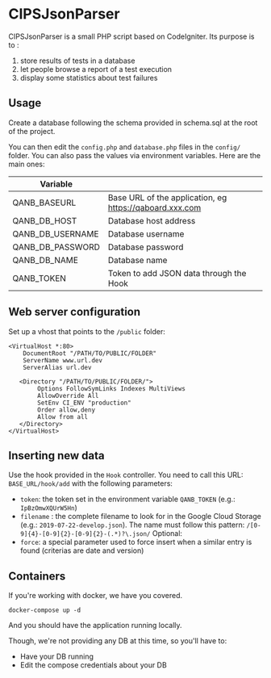 # CIPSJsonParser

CIPSJsonParser is a small PHP script based on CodeIgniter. Its purpose is to :
1. store results of tests in a database
2. let people browse a report of a test execution
3. display some statistics about test failures

## Usage

Create a database following the schema provided in schema.sql at the root of the project.

You can then edit the `config.php` and `database.php` files in the `config/` folder. You can also pass the values via environment variables. Here are the main ones:

|Variable           |   |
|-------------------|---|
| QANB_BASEURL      | Base URL of the application, eg https://qaboard.xxx.com |
| QANB_DB_HOST      | Database host address  |
| QANB_DB_USERNAME  | Database username  |
| QANB_DB_PASSWORD  | Database password  |
| QANB_DB_NAME      | Database name  |
| QANB_TOKEN        | Token to add JSON data through the Hook  |


## Web server configuration

Set up a vhost that points to the `/public` folder:

```
<VirtualHost *:80>
    DocumentRoot "/PATH/TO/PUBLIC/FOLDER"
    ServerName www.url.dev
    ServerAlias url.dev

   <Directory "/PATH/TO/PUBLIC/FOLDER/">
        Options FollowSymLinks Indexes MultiViews
        AllowOverride All
        SetEnv CI_ENV "production"
        Order allow,deny
        Allow from all
   </Directory>
</VirtualHost>
```


## Inserting new data


Use the hook provided in the `Hook` controller. You need to call this URL: `BASE_URL/hook/add` with the following parameters:
- `token`: the token set in the environment variable `QANB_TOKEN` (e.g.: `IpBzOmwXQUrW5Hn`)
- `filename` : the complete filename to look for in the Google Cloud Storage (e.g.: `2019-07-22-develop.json`). The name must follow this pattern: `/[0-9]{4}-[0-9]{2}-[0-9]{2}-(.*)?\.json/`
Optional:
- `force`: a special parameter used to force insert when a similar entry is found (criterias are date and version)

## Containers

If you're working with docker, we have you covered.

```
docker-compose up -d
```

And you should have the application running locally.

Though, we're not providing any DB at this time, so you'll have to:

- Have your DB running 
- Edit the compose credentials about your DB

